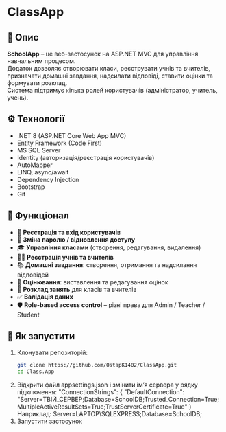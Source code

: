 # ClassApp

## 📖 Опис
**SchoolApp** – це веб-застосунок на ASP.NET MVC для управління навчальним процесом.  
Додаток дозволяє створювати класи, реєструвати учнів та вчителів, призначати домашні завдання, надсилати відповіді, ставити оцінки та формувати розклад.  
Система підтримує кілька ролей користувачів (адміністратор, учитель, учень).

## ⚙️ Технології
- .NET 8 (ASP.NET Core Web App MVC)
- Entity Framework (Code First)
- MS SQL Server
- Identity (авторизація/реєстрація користувачів)
- AutoMapper
- LINQ, async/await
- Dependency Injection
- Bootstrap
- Git

## 🚀 Функціонал
- 👤 **Реєстрація та вхід користувачів**  
- 🔑 **Зміна паролю / відновлення доступу**  
- 🎓 **Управління класами** (створення, редагування, видалення)  
- 🧑‍🏫 **Реєстрація учнів та вчителів**  
- 📚 **Домашні завдання**: створення, отримання та надсилання відповідей  
- 📝 **Оцінювання**: виставлення та редагування оцінок  
- 📅 **Розклад занять** для класів та вчителів  
- ✅ **Валідація даних** 
- 🛡️ **Role-based access control** – різні права для Admin / Teacher / Student  

## 🚀 Як запустити
1. Клонувати репозиторій:
   ```bash
   git clone https://github.com/OstapK1402/ClassApp.git
   cd Class.App
2. Відкрити файл appsettings.json і змінити ім’я сервера у рядку підключення:
  "ConnectionStrings": {
  "DefaultConnection": "Server=ТВІЙ_СЕРВЕР;Database=SchoolDB;Trusted_Connection=True;MultipleActiveResultSets=True;TrustServerCertificate=True"
  } Наприклад:
  Server=LAPTOP\SQLEXPRESS;Database=SchoolDB;
3. Запустити застосунок
